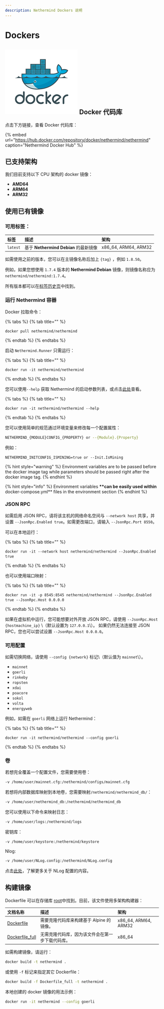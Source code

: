 ```yaml
---
description: Nethermind Dockers 说明
---
```


# Dockers

## ![](../.gitbook/assets/pobrane.png) Docker 代码库

点击下方链接，查看 Docker 代码库：

{% embed url="https://hub.docker.com/repository/docker/nethermind/nethermind" caption="Nethermind Docker Hub" %}

## 已支持架构

我们目前支持以下 CPU 架构的 docker 镜像：

* **AMD64**
* **ARM64**
* **ARM32**

## 使用已有镜像

### **可用标签：**

| **标签** | 描述 | 架构 |
| :--- | :--- | :--- |
| `latest` | 基于 **Nethermind Debian** 的最新镜像 | x86\_64, ARM64, ARM32 |

如需使用之前的版本，您可以在主镜像名称后加上 `{tag}` ，例如 `1.8.50`。

例如，如果您想使用 `1.7.4` 版本的 **Nethermind Debian** 镜像，则镜像名称应为 `nethermind/nethermind:1.7.4`。

所有版本都可以在[标签历史页](https://github.com/NethermindEth/nethermind/tags)中找到。

### **运行 Nethermind** 容器

Docker 拉取命令：

{% tabs %}
{% tab title="" %}
```text
docker pull nethermind/nethermind
```
{% endtab %}
{% endtabs %}

启动 `Nethermind.Runner` 只需运行：

{% tabs %}
{% tab title="" %}
```text
docker run -it nethermind/nethermind
```
{% endtab %}
{% endtabs %}

您可以使用`--help` 获取 Nethermind 的启动参数列表，或点击[此处](configuration/)查看。

{% tabs %}
{% tab title="" %}
```text
docker run -it nethermind/nethermind --help
```
{% endtab %}
{% endtabs %}

您可以使用简单的规范通过环境变量来修改每一个配置属性：

```bash
NETHERMIND_{MODULE}CONFIG_{PROPERTY} or --{Module}.{Property}
```

例如：

```text
NETHERMIND_INITCONFIG_ISMINING=true or --Init.IsMining
```

{% hint style="warning" %}
Environment variables are to be passed before the docker image tag while parameters should be passed right after the docker image tag.
{% endhint %}

{% hint style="info" %}
Environment variables **\*\*can be easily used within** docker-compose.yml\*\* files in the environment section
{% endhint %}

### **JSON RPC**

如需启用 JSON RPC，请将该主机的网络命名空间与 `--network host` 共享，并设置 `--JsonRpc.Enabled true`。如需更改端口，请输入 `--JsonRpc.Port 8550`。

可以在本地运行：

{% tabs %}
{% tab title="" %}
```text
docker run -it --network host nethermind/nethermind --JsonRpc.Enabled true
```
{% endtab %}
{% endtabs %}

也可以使用端口映射：

{% tabs %}
{% tab title="" %}
```text
docker run -it -p 8545:8545 nethermind/nethermind --JsonRpc.Enabled true --JsonRpc.Host 0.0.0.0
```
{% endtab %}
{% endtabs %}

如果在虚拟机中运行，您可能想要对外开放 JSON RPC，请使用 `--JsonRpc.Host {hostmachine_ip}` \（默认设置为 `127.0.0.1`\）。 如果仍然无法连接至 JSON RPC，您也可以尝试设置 `--JsonRpc.Host 0.0.0.0`。

### **可用配置**

如需切换网络，请使用 `--config {network}` 标记\（默认值为 `mainnet`\）。

* `mainnet`
* `goerli`
* `rinkeby`
* `ropsten`
* `xdai`
* `poacore`
* `sokol`
* `volta`
* `energyweb`

例如，如需在 `goerli` 网络上运行 Nethermind：

{% tabs %}
{% tab title="" %}
```text
docker run -it nethermind/nethermind --config goerli
```
{% endtab %}
{% endtabs %}

### **卷**

若想完全覆盖一个配置文件，您需要使用卷：

```bash
-v /home/user/mainnet.cfg:/nethermind/configs/mainnet.cfg
```

若想将内部数据库映射到本地卷，您需要映射`/nethermind/nethermind_db/`：

```bash
-v /home/user/nethermind_db:/nethermind/nethermind_db
```

您可以使用以下命令来映射日志：

```bash
-v /home/user/logs:/nethermind/logs
```

密钥库：

```bash
-v /home/user/keystore:/nethermind/keystore
```

Nlog:

```bash
-v /home/user/NLog.config:/nethermind/NLog.config
```

点击[此处](https://github.com/NLog/NLog/wiki/Configuration-file)，了解更多关于 NLog 配置的内容。

## 构建镜像

Dockerfile 可以在存储库 [root](https://github.com/NethermindEth/nethermind)中找到。目前，该文件使用多架构构建器：

| 文档名称 | 描述 | 架构 |
| :--- | :--- | :--- |
| [Dockerfile](https://github.com/NethermindEth/nethermind/blob/master/Dockerfile) | 需要克隆代码库来构建基于 Alpine 的镜像。 | x86\_64, ARM64, ARM32 |
| [Dockerfile\_full](https://github.com/NethermindEth/nethermind/blob/master/Dockerfile_full) | 无需克隆代码库，因为该文件会在第一步下载代码库。 | x86\_64 |

如需构建镜像，请运行：

```bash
docker build -t nethermind .
```

或使用 `-f` 标记来指定其它 Dockerfile：

```bash
docker build -f Dockerfile_full -t nethermind .
```

本地创建的 docker 镜像的用法示例：

```bash
docker run -it nethermind --config goerli
```

